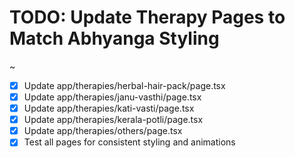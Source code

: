 # TODO: Update Therapy Pages to Match Abhyanga Styling

~
- [x] Update app/therapies/herbal-hair-pack/page.tsx
- [x] Update app/therapies/janu-vasthi/page.tsx
- [x] Update app/therapies/kati-vasti/page.tsx
- [x] Update app/therapies/kerala-potli/page.tsx
- [x] Update app/therapies/others/page.tsx
- [x] Test all pages for consistent styling and animations
